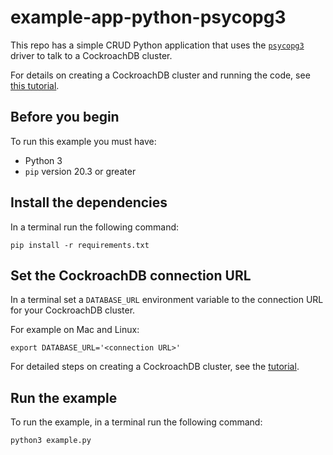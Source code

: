 # example-app-python-psycopg3

This repo has a simple CRUD Python application that uses the [`psycopg3`](https://www.psycopg.org/psycopg3/docs/) driver to talk to a CockroachDB cluster.

For details on creating a CockroachDB cluster and running the code, see [this tutorial](https://www.cockroachlabs.com/docs/stable/build-a-python-app-with-cockroachdb-psycopg3.html).

## Before you begin

To run this example you must have:

- Python 3
- `pip` version 20.3 or greater

## Install the dependencies

In a terminal run the following command:

~~~ shell
pip install -r requirements.txt
~~~

## Set the CockroachDB connection URL

In a terminal set a `DATABASE_URL` environment variable to the connection URL for your CockroachDB cluster.

For example on Mac and Linux:
~~~ shell
export DATABASE_URL='<connection URL>'
~~~

For detailed steps on creating a CockroachDB cluster, see the [tutorial](https://www.cockroachlabs.com/docs/stable/build-a-python-app-with-cockroachdb-psycopg3.html).

## Run the example

To run the example, in a terminal run the following command:

~~~ shell
python3 example.py
~~~